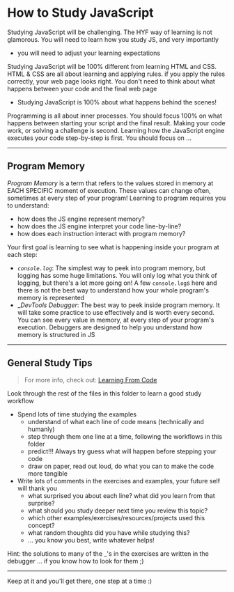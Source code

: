 # How to Study JavaScript

Studying JavaScript will be challenging.  The HYF way of learning is not glamorous. You will need to learn how you study JS, and very importantly

- you will need to adjust your learning expectations

Studying JavaScript will be 100% different from learning HTML and CSS. HTML & CSS are all about learning and applying rules. if you apply the rules correctly, your web page looks right.  You don't need to think about what happens between your code and the final web page

- Studying JavaScript is 100% about what happens behind the scenes!

Programming is all about inner processes. You should focus 100% on what happens between starting your script and the final result. Making your code work, or solving a challenge is second.  Learning how the JavaScript engine executes your code step-by-step is first. You should focus on ...

---

## Program Memory

_Program Memory_ is a term that refers to the values stored in memory at EACH SPECIFIC moment of execution. These values can change often, sometimes at every step of your program! Learning to program requires you to understand:

- how does the JS engine represent memory?
- how does the JS engine interpret your code line-by-line?
- how does each instruction interact with program memory?

Your first goal is learning to see what is happening inside your program at each step:

- _`console.log`_: The simplest way to peek into program memory, but logging has some huge limitations. You will only log what you think of logging, but there's a lot more going on! A few `console.log`s here and there is not the best way to understand how your whole program's memory is represented
- __DevTools Debugger_: The best way to peek inside program memory.  It will take some practice to use effectively and is worth every second. You can see every value in memory, at every step of your program's execution.  Debuggers are designed to help you understand how memory is structured in JS

---

## General Study Tips

> For more info, check out: [Learning From Code](https://study.hackyourfuture.be/learning/learning-from-code)

Look through the rest of the files in this folder to learn a good study workflow

- Spend lots of time studying the examples
  - understand of what each line of code means (technically and humanly)
  - step through them one line at a time, following the workflows in this folder
  - predict!!! Always try guess what will happen before stepping your code
  - draw on paper, read out loud, do what you can to make the code more tangible
- Write lots of comments in the exercises and examples, your future self will thank you
  - what surprised you about each line? what did you learn from that surprise?
  - what should you study deeper next time you review this topic?
  - which other examples/exercises/resources/projects used this concept?
  - what random thoughts did you have while studying this?
  - ... you know you best, write whatever helps!

Hint: the solutions to many of the _'s in the exercises are written in the debugger ... if you know how to look for them ;)

---

Keep at it and you'll get there, one step at a time :)


